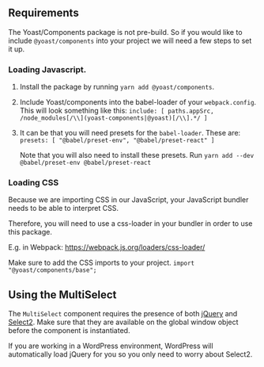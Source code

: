 ## Requirements
The Yoast/Components package is not pre-build. So if you would like to include `@yoast/components` into your project we will need a few steps to set it up.
### Loading Javascript. 

1. Install the package by running `yarn add @yoast/components`.
2. Include Yoast/components into the babel-loader of your `webpack.config`. This will look something like this: `include: [ paths.appSrc, /node_modules[/\\](yoast-components|@yoast)[/\\].*/ ]`
3. It can be that you will need presets for the `babel-loader`. These are: `presets: [ "@babel/preset-env", "@babel/preset-react" ]`
	
	Note that you will also need to install these presets. Run `yarn add --dev @babel/preset-env @babel/preset-react`

### Loading CSS

Because we are importing CSS in our JavaScript, your JavaScript bundler needs to be able to interpret CSS.  

Therefore, you will need to use a css-loader in your bundler in order to use this package.

E.g. in Webpack: https://webpack.js.org/loaders/css-loader/

Make sure to add the CSS imports to your project. `import "@yoast/components/base";`

## Using the MultiSelect
The `MultiSelect` component requires the presence of both [jQuery](https://jquery.com/download/) and [Select2](https://select2.org/getting-started/installation). Make sure that they are available on the global window object before the component is instantiated.

If you are working in a WordPress environment, WordPress will automatically load jQuery for you so you only need to worry about Select2.
